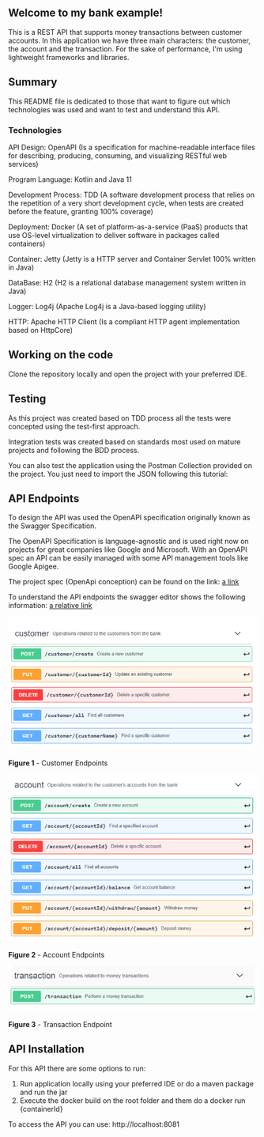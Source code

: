 
## Welcome to my bank example!

This is a REST API that supports money transactions between customer accounts.
In this application we have three main characters: the customer, the account and the transaction.
For the sake of performance, I'm using lightweight frameworks and libraries.


## Summary

This README file is dedicated to those that want to figure out which technologies 
was used and want to test and understand this API.


### Technologies

API Design: OpenAPI (Is a specification for machine-readable interface files for describing, 
producing, consuming, and visualizing RESTful web services)

Program Language: Kotlin and Java 11

Development Process: TDD (A software development process that relies on the repetition 
of a very short development cycle, when tests are created before the feature, granting 100% coverage)

Deployment: Docker (A set of platform-as-a-service (PaaS) products that use OS-level 
virtualization to deliver software in packages called containers)

Container: Jetty (Jetty is a HTTP server and Container Servlet 100% written in Java)

DataBase: H2 (H2 is a relational database management system written in Java)

Logger: Log4j (Apache Log4j is a Java-based logging utility)

HTTP: Apache HTTP Client (Is a compliant HTTP agent implementation based on HttpCore)


 
## Working on the code

Clone the repository locally and open the project with your preferred IDE.


## Testing

As this project was created based on TDD process all the tests were concepted using the test-first approach. 

Integration tests was created based on standards most used on mature projects and following the BDD process.

You can also test the application using the Postman Collection provided on the project. You just need to 
import the JSON following this tutorial: 


## API Endpoints

To design the API was used the OpenAPI specification originally known as the Swagger Specification.

The OpenAPI Specification is language-agnostic and is used right now on projects for great companies like Google and Microsoft. With an OpenAPI spec an API can be easily managed with some API management tools like Google Apigee.

The project spec (OpenApi conception) can be found on the link: [a link](https://app.swaggerhub.com/apis/eudoug/DougMoneyTransfer/1.0.0) 

To understand the API endpoints the swagger editor shows the following information: [a relative link](Postman.md)


![](./document/image%201.png)

**Figure 1** - Customer Endpoints


![](./document/image%202.png)

**Figure 2** - Account Endpoints


![](./document/image%203.png)

**Figure 3** - Transaction Endpoint


## API Installation

For this API there are some options to run:

1. Run application locally using your preferred IDE or do a maven package and run the jar
2. Execute the docker build on the root folder and them do a docker run {containerId}

To access the API you can use: http://localhost:8081
